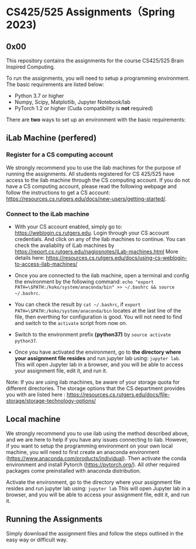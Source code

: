 # CS425/525 Assignments（Spring 2023)

## 0x00

This repository contains the assignments for the course CS425/525 Brain Inspired Computing.

To run the assignments, you will need to setup a programming environment. The basic requirements are listed below:

- Python 3.7 or higher
- Numpy, Scipy, Matplotlib, Jupyter Notebook/lab
- PyTorch 1.2 or higher (Cuda compatibility is **not** required)

There are **two** ways to set up an environment with the basic requirements:

## iLab Machine (perfered)

### Register for a CS computing account

We strongly recommend you to use the ilab machines for the purpose of running the assignments. All students registered for CS 425/525 have access to the ilab machine through the CS computing account. If you do not have a CS computing account, please read the following webpage and follow the instructions to get a CS account: https://resources.cs.rutgers.edu/docs/new-users/getting-started/.

### Connect to the iLab machine

- With your CS account enabled, simply go to: https://weblogin.cs.rutgers.edu. Login through your CS account credentials. And click on any of the ilab machines to continue. You can check the avaliablity of iLab machines by https://report.cs.rutgers.edu/nagiosnotes/iLab-machines.html
  More details here: https://resources.cs.rutgers.edu/docs/using-cs-weblogin-to-access-ilab-machines/

- Once you are connected to the ilab machine, open a terminal and config the environment by the following command:
  `echo "export PATH=\$PATH:/koko/system/anaconda/bin" >> ~/.bashrc && source ~/.bashrc`.
- You can check the result by `cat ~/.bashrc`, if `export PATH=\$PATH:/koko/system/anaconda/bin` locates at the last line of the file, then everthing for configuration is good. You will not need to find and switch to the `activate` script from now on.

- Switch to the environment prefix **(python37)** by `source activate python37`.

- Once you have activated the environment, go to **the directory where your assignment file resides** and run jupyter lab using: `jupyter lab`.
  This will open Jupyter lab in a browser, and you will be able to access your assignment file, edit it, and run it.

Note: If you are using ilab machines, be aware of your storage quota for different directories. The storage options that the CS department provides you with are listed here : https://resources.cs.rutgers.edu/docs/file-storage/storage-technology-options/

## Local machine

We strongly recommend you to use ilab using the method described above, and we are here to help if you have any issues connecting to ilab. However, if you want to setup the programming environment on your own local machine, you will need to first create an anaconda environment (https://www.anaconda.com/products/individual). Then activate the conda environment and install Pytorch (https://pytorch.org/). All other required packages come preinstalled with anaconda distribution.

Activate the environment, go to the directory where your assignment file resides and run jupyter lab using: `jupyter lab`
This will open Jupyter lab in a browser, and you will be able to access your assignment file, edit it, and run it.

## Running the Assignments

Simply download the assignment files and follow the steps outlined in the easy way or difficult way.
